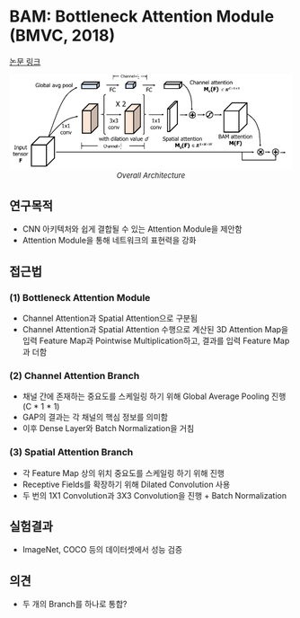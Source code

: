 # BAM: Bottleneck Attention Module (BMVC, 2018)

[논문 링크](https://arxiv.org/abs/1807.06514)

<p align="center">
    <img width="600" alt='fig1' src="./img/01_20_01.png?raw=true"></br>
    <em><font size=2>Overall Architecture</font></em>
</p>

## 연구목적
- CNN 아키텍처와 쉽게 결합될 수 있는 Attention Module을 제안함 
- Attention Module을 통해 네트워크의 표현력을 강화 

## 접근법
### (1) Bottleneck Attention Module 
- Channel Attention과 Spatial Attention으로 구분됨 
- Channel Attention과 Spatial Attention 수행으로 계산된 3D Attention Map을 입력 Feature Map과 Pointwise Multiplication하고, 결과를 입력 Feature Map과 더함 
### (2) Channel Attention Branch 
- 채널 간에 존재하는 중요도를 스케일링 하기 위해 Global Average Pooling 진행 (C * 1 * 1) 
- GAP의 결과는 각 채널의 핵심 정보를 의미함 
- 이후 Dense Layer와 Batch Normalization을 거침 
### (3) Spatial Attention Branch 
- 각 Feature Map 상의 위치 중요도를 스케일링 하기 위해 진행 
- Receptive Fields를 확장하기 위해 Dilated Convolution 사용 
- 두 번의 1X1 Convolution과 3X3 Convolution을 진행 + Batch Normalization 

## 실험결과
- ImageNet, COCO 등의 데이터셋에서 성능 검증 

## 의견
- 두 개의 Branch를 하나로 통합? 